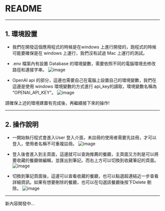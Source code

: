 # README
---
## 1.	環境設置
-	我們在開發這個應用程式的時候是在windows 上進行開發的，跑程式的時候可能要確保是在 windows 上運行，我們沒有試過 Mac 上運行的測試。
  
-	.env 檔案內有設置 Database 的環境變數，需要依照不同的電腦環境去修改路徑和連接字串。
 ![image](https://github.com/user-attachments/assets/dfb7de1a-25b5-43b4-b66b-21182a7accc7)

-	OpenAI api 的部分，這邊也需要自己在電腦上設置自己的環境變數，我們在這邊是使用 windows 環境變數的方式進行 api_key的讀取，環境變數名稱為 “OPENAI_API_KEY”。
  ![image](https://github.com/user-attachments/assets/d12b4285-bf7b-4efc-92c1-ea71cd471b1c)

請確保上述的環境建置有完成後，再繼續接下來的操作!

---
## 2.	操作說明
-	一開始執行程式會進入User 登入介面，未註冊的使用者需要先註冊，才可以登入，使用者名稱不可重複註冊。
  ![image](https://github.com/user-attachments/assets/0c7b74a0-b072-4f11-8709-da3adbaeaaea)

-	登入後會進入到主頁面，這邊就可以查詢推薦的餐廳，主頁面又方則是可以將要收藏的餐廳做編輯，並匯出到筆記。而右上方可以切換到收藏筆記的頁面。
  ![image](https://github.com/user-attachments/assets/c0f51142-ec10-40c1-9df1-e7e3619d2439)

-	切換到筆記頁面後，這邊可以查看收藏的餐廳，也可以點選超連結近一步查看詳細資訊。如果有想要刪除的餐廳，也可以在勾選該餐廳後按下Delete 刪除。
  ![image](https://github.com/user-attachments/assets/d099b21a-3033-4fbb-b43f-298ee4ea0482)
---
新內容開發中...


